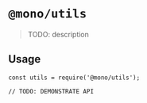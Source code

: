 # `@mono/utils`

> TODO: description

## Usage

```
const utils = require('@mono/utils');

// TODO: DEMONSTRATE API
```

